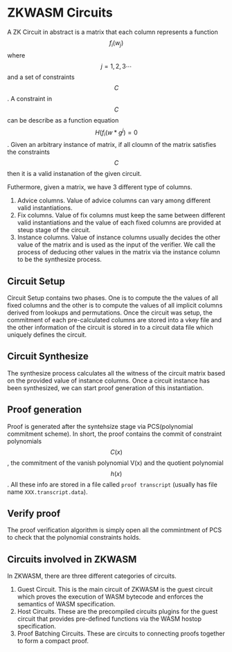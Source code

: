 # ZKWASM Circuits 

A ZK Circuit in abstract is a matrix that each column represents a function $$f_i(w_j)$$ where $$j=1,2,3 \cdots$$ and a set of constraints $$C$$. A constraint in $$C$$ can be describe as a function equation $$H(f_i(w * g^j) = 0$$. Given an arbitrary instance of matrix, if all cloumn of the matrix satisfies the constraints $$C$$ then it is a valid instanation of the given circuit.

Futhermore, given a matrix, we have 3 different type of columns.

1. Advice columns. Value of advice columns can vary among different valid instantiations.
2. Fix columns. Value of fix columns must keep the same between different valid instantiations and the value of each fixed columns are provided at steup stage of the circuit.
3. Instance columns. Value of instance columns usually decides the other value of the matrix and is used as the input of the verifier. We call the process of deducing other values in the matrix via the instance column to be the synthesize process. 

## Circuit Setup
Circuit Setup contains two phases. One is to compute the the values of all fixed columns and the other is to compute the values of all implicit columns derived from lookups and permutations. Once the circuit was setup, the commitment of each pre-calculated columns are stored into a vkey file and the other information of the circuit is stored in to a circuit data file which uniquely defines the circuit.

## Circuit Synthesize
The synthesize process calculates all the witness of the circuit matrix based on the provided value of instance columns. Once a circuit instance has been synthesized, we can start proof generation of this instantiation.

## Proof generation
Proof is generated after the syntehsize stage via PCS(polynomial commitment scheme). In short, the proof contains the commit of constraint polynomials $$C(x)$$, the commitment of the vanish polynomial V(x) and the quotient polynomial $$h(x)$$. All these info are stored in a file called `proof transcript` (usually has file name `XXX.transcript.data`).

## Verify proof
The proof verification algorithm is simply open all the commintment of PCS to check that the polynomial constraints holds.

## Circuits involved in ZKWASM
In ZKWASM, there are three different categories of circuits.
1. Guest Circuit. This is the main circuit of ZKWASM is the guest circuit which proves the execution of WASM bytecode and enforces the semantics of WASM specification.
2. Host Circuits. These are the precompiled circuits plugins for the guest circuit that provides pre-defined functions via the WASM hostop specification.
3. Proof Batching Circuits. These are circuits to connecting proofs together to form a compact proof.
